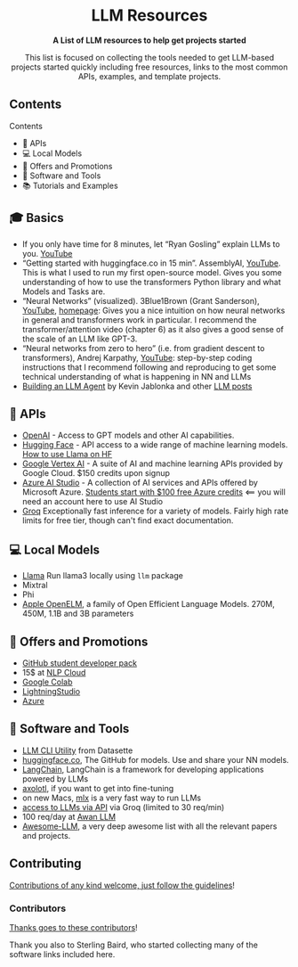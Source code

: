
<div align="center">

<!-- title -->

<!--lint ignore no-dead-urls-->

# LLM Resources 
<!-- subtitle -->


<!-- description -->

**A List of LLM resources to help get projects started**

This list is focused on collecting the tools needed to get LLM-based projects started quickly including free resources, links to the most common APIs, examples, and template projects. 

</div>

<!-- TOC -->

## Contents
Contents

- 🔌 APIs
- 💻 Local Models
- 🎁 Offers and Promotions
- 🧰 Software and Tools
- 📚 Tutorials and Examples

<!-- CONTENT -->

## 🎓 Basics 

- If you only have time for 8 minutes, let “Ryan Gosling” explain LLMs to you. [YouTube](https://youtu.be/xU_MFS_ACrU?si=gGVQh6l6dGrnbLjJ)
- “Getting started with huggingface.co in 15 min”. AssemblyAI, [YouTube](https://youtu.be/QEaBAZQCtwE?si=1iEMlPOzEx75_zXe). This is what I used to run my first open-source model. Gives you some understanding of how to use the transformers Python library and what Models and Tasks are.
- “Neural Networks” (visualized). 3Blue1Brown (Grant Sanderson), [YouTube](https://youtu.be/aircAruvnKk?si=f6ihC9TuIh_Wwhqg), [homepage](https://www.3blue1brown.com/#lessons): Gives you a nice intuition on how neural networks in general and transformers work in particular. I recommend the transformer/attention video (chapter 6) as it also gives a good sense of the scale of an LLM like GPT-3.
- “Neural networks from zero to hero” (i.e. from gradient descent to transformers), Andrej Karpathy, [YouTube](https://youtu.be/VMj-3S1tku0?si=HQHzq6PaD_2P470t): step-by-step coding instructions that I recommend following and reproducing to get some technical understanding of what is happening in NN and LLMs
- [Building an LLM Agent](https://kjablonka.com/blog/posts/building_an_llm_agent/) by Kevin Jablonka and other [LLM posts](https://kjablonka.com/index.html#category=llm)


## 🔌 APIs

- [OpenAI](https://platform.openai.com) - Access to GPT models and other AI capabilities.
- [Hugging Face](https://huggingface.co/models) - API access to a wide range of machine learning models. [How to use Llama on HF](https://www.youtube.com/watch?v=LA-hZDnn5Hc)
- [Google Vertex AI](https://cloud.google.com/generative-ai-studio) - A suite of AI and machine learning APIs provided by Google Cloud.  $150 credits upon signup
- [Azure AI Studio](https://azure.microsoft.com/en-us/products/ai-studio) - A collection of AI services and APIs offered by Microsoft Azure. [Students start with $100 free Azure credits](https://azure.microsoft.com/en-us/free/students) <== you will need an account here to use AI Studio
- [Groq](https://console.groq.com/docs/models) Exceptionally fast inference for a variety of models. Fairly high rate limits for free tier, though can't find exact documentation.

## 💻 Local Models
- [Llama](https://simonwillison.net/2024/Apr/22/llama-3/) Run llama3 locally using `llm` package
- Mixtral
- Phi
- [Apple OpenELM](https://huggingface.co/apple/OpenELM), a family of Open Efficient Language Models. 270M, 450M, 1.1B and 3B parameters

## 🎁 Offers and Promotions
- [GitHub student developer pack](https://education.github.com/pack#offers)
- 15$ at [NLP Cloud](https://nlpcloud.com/)
- [Google Colab](https://www.google.com/search?q=colab&sca_esv=e3b0e6080babb4e8&sca_upv=1&gbv=2&sxsrf=ACQVn0-TPjEhC22olFvD6F_Q1bvHvcBnhA:1714493958904&ei=BhoxZpDQNsToi-gPoZudMA&ved=0ahUKEwiQ647bq-qFAxVE9AIHHaFNBwYQ4dUDCBA&uact=5&oq=colab&gs_lp=Egxnd3Mtd2l6LXNlcnAiBWNvbGFiMgoQABiABBhDGIoFMgsQABiABBiRAhiKBTIKEAAYgAQYQxiKBTIKEAAYgAQYQxiKBTIKEAAYgAQYQxiKBTIIEAAYgAQYywEyBRAAGIAEMgoQABiABBgKGMsBMgoQABiABBgUGIcCMgUQLhiABEiKBlDlAViGBXABeAGQAQCYAXmgAZcEqgEDMi4zuAEDyAEA-AEBmAIGoAKjBMICBxAjGLADGCfCAgoQABiwAxjWBBhHwgIEECMYJ8ICChAuGIAEGEMYigXCAgsQLhiABBjRAxjHAcICChAjGIAEGCcYigXCAhAQLhiABBjRAxhDGMcBGIoFwgINEC4YgAQYQxjUAhiKBZgDAIgGAZAGCJIHAzMuM6AHzjc&sclient=gws-wiz-serp)
- [LightningStudio](https://lightning.ai/)
- [Azure](https://azure.microsoft.com/en-us/free/students)

## 🧰 Software and Tools
- [LLM CLI Utility](https://llm.datasette.io/en/stable/index.html) from Datasette
- [huggingface.co](http://huggingface.co/), The GitHub for models. Use and share your NN models.
- [LangChain](https://github.com/langchain-ai/langchain), LangChain is a framework for developing applications powered by LLMs
- [axolotl](https://github.com/OpenAccess-AI-Collective/axolotl), if you want to get into fine-tuning
- on new Macs, [mlx](https://github.com/ml-explore/mlx) is a very fast way to run LLMs
- [access to LLMs via API](https://console.groq.com/settings/limits) via Groq (limited to 30 req/min)
- 100 req/day at [Awan LLM](https://www.awanllm.com/pricing)
- [Awesome-LLM](https://github.com/Hannibal046/Awesome-LLM?tab=readme-ov-file#llm-training-frameworks), a very deep awesome list with all the relevant papers and projects.

## Contributing

[Contributions of any kind welcome, just follow the guidelines](contributing.md)!

### Contributors

[Thanks goes to these contributors](https://github.com/materials-data-facility/awesome-bayesian-optimization/graphs/contributors)!

Thank you also to Sterling Baird, who started collecting many of the software links included here. 
